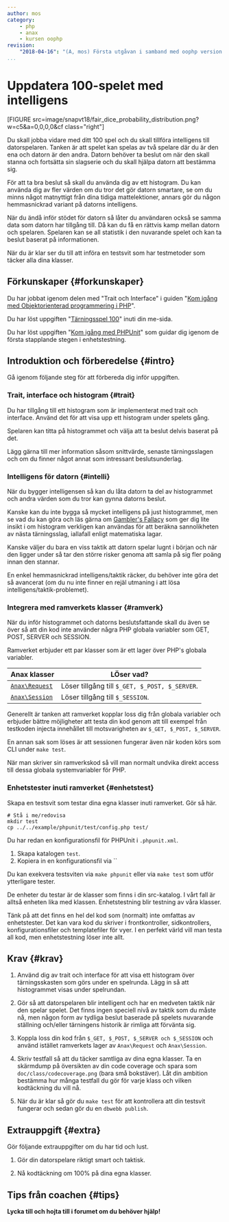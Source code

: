 ```yaml
---
author: mos
category:
    - php
    - anax
    - kursen oophp
revision:
    "2018-04-16": "(A, mos) Första utgåvan i samband med oophp version 4."
...
```

Uppdatera 100-spelet med intelligens
==================================

[FIGURE src=image/snapvt18/fair_dice_probability_distribution.png?w=c5&a=0,0,0,0&cf class="right"]

Du skall jobba vidare med ditt 100 spel och du skall tillföra intelligens till datorspelaren. Tanken är att spelet kan spelas av två spelare där du är den ena och datorn är den andra. Datorn behöver ta beslut om när den skall stanna och fortsätta sin slagserie och du skall hjälpa datorn att bestämma sig.

För att ta bra beslut så skall du använda dig av ett histogram. Du kan använda dig av fler värden om du tror det gör datorn smartare, se om du minns något matnyttigt från dina tidiga mattelektioner, annars gör du någon hemmasnickrad variant på datorns intelligens.

<!--more-->

När du ändå inför stödet för datorn så låter du användaren också se samma data som datorn har tillgång till. Då kan du få en rättvis kamp mellan datorn och spelaren. Spelaren kan se all statistik i den nuvarande spelet och kan ta beslut baserat på informationen.

När du är klar ser du till att införa en testsvit som har testmetoder som täcker alla dina klasser.



Förkunskaper {#forkunskaper}
-----------------------

Du har jobbat igenom delen med "Trait och Interface" i guiden "[Kom igång med Objektorienterad programmering i PHP](guide/kom-igang-med-objektorienterad-programmering-i-php)".

Du har löst uppgiften "[Tärningsspel 100](uppgift/tarningsspel-100)" inuti din me-sida.

Du har löst uppgiften "[Kom igång med PHPUnit](uppgift/kom-igang-med-phpunit)" som guidar dig igenom de första stapplande stegen i enhetstestning.



Introduktion och förberedelse {#intro}
-----------------------

Gå igenom följande steg för att förbereda dig inför uppgiften.

<!--
[YOUTUBE src="XXX" playlist="PLKtP9l5q3ce-LjAqv50bj_bCyYivKafPW" width=700 caption="Mikael visar hur du jobbar igenom övningen."]
-->


<!--
Gör även enhetstestning på tärningsspelet?

Integrera "Gissa mitt nummer" med ramverkets klasser".
    * redirect
    * egen Game-klass
    * ej direkt access till GET, POST, SESSION

Låt stud integrera sitt eget spel med ramverkets klasser.

Inför enhetstestning, visa genom spelet "Gissa mitt nummer" och låt studenten skapa enhetstester till sitt egna spel.
-->



### Trait, interface och histogram {#trait}

Du har tillgång till ett histogram som är implementerat med trait och interface. Använd det för att visa upp ett histogram under spelets gång. 

Spelaren kan titta på histogrammet och välja att ta beslut delvis baserat på det. 

Lägg gärna till mer information såsom snittvärde, senaste tärningsslagen och om du finner något annat som intressant beslutsunderlag.



### Intelligens för datorn {#intelli}

När du bygger intelligensen så kan du låta datorn ta del av histogrammet och andra värden som du tror kan gynna datorns beslut.

Kanske kan du inte bygga så mycket intelligens på just histogrammet, men se vad du kan göra och läs gärna om [Gambler's Fallacy](https://en.wikipedia.org/wiki/Gambler%27s_fallacy) som ger dig lite insikt i om histogram verkligen kan användas för att beräkna sannolikheten av nästa tärningsslag, iallafall enligt matematiska lagar.

Kanske väljer du bara en viss taktik att datorn spelar lugnt i början och när den ligger under så tar den större risker genoma att samla på sig fler poäng innan den stannar.

En enkel hemmasnickrad intelligens/taktik räcker, du behöver inte göra det så avancerat (om du nu inte finner en rejäl utmaning i att lösa intelligens/taktik-problemet).



### Integrera med ramverkets klasser {#ramverk}

När du inför histogrammet och datorns beslutsfattande skall du även se över så att din kod inte använder några PHP globala variabler som GET, POST, SERVER och SESSION.

Ramverket erbjuder ett par klasser som är ett lager över PHP's globala variabler.

| Anax klasser | LÖser vad? |
|--------------|------------|
| [`Anax\Request`](https://github.com/canax/request/blob/master/src/Request/Request.php) | Löser tillgång till `$_GET, $_POST, $_SERVER`. |
| [`Anax\Session`](https://github.com/canax/session/blob/master/src/Session/Session.php) | Löser tillgång till `$_SESSION`. |

Generellt är tanken att ramverket kopplar loss dig från globala variabler och erbjuder bättre möjligheter att testa din kod genom att till exempel från testkoden injecta innehållet till motsvarigheten av `$_GET, $_POST, $_SERVER`.

En annan sak som löses är att sessionen fungerar även när koden körs som CLI under `make test`.

När man skriver sin ramverkskod så vill man normalt undvika direkt access till dessa globala systemvariabler för PHP.



### Enhetstester inuti ramverket {#enhetstest}

Skapa en testsvit som testar dina egna klasser inuti ramverket. Gör så här.

```text
# Stå i me/redovisa
mkdir test
cp ../../example/phpunit/test/config.php test/
```

Du har redan en konfigurationsfil för PHPUnit i `.phpunit.xml`.


1. Skapa katalogen `test`.
1. Kopiera in en konfigurationsfil via ``

Du kan exekvera testsviten via `make phpunit` eller via `make test` som utför ytterligare tester.



De enheter du testar är de klasser som finns i din src-katalog. I vårt fall är alltså enheten lika med klassen. Enhetstestning blir testning av våra klasser.

Tänk på att det finns en hel del kod som (normalt) inte omfattas av enhetstester. Det kan vara kod du skriver i frontkontroller, sidkontrollers, konfigurationsfiler och templatefiler för vyer. I en perfekt värld vill man testa all kod, men enhetstestning löser inte allt. 



Krav {#krav}
-----------------------

1. Använd dig av trait och interface för att visa ett histogram över tärningsskasten som görs under en spelrunda. Lägg in så att histogrammet visas under spelrundan.

1. Gör så att datorspelaren blir intelligent och har en medveten taktik när den spelar spelet. Det finns ingen speciell nivå av taktik som du måste nå, men någon form av tydliga beslut baserade på spelets nuvarande ställning och/eller tärningens historik är rimliga att förvänta sig.

1. Koppla loss din kod från `$_GET, $_POST, $_SERVER och $_SESSION` och använd istället ramverkets lager av `Anax\Request` och `Anax\Session`.

1. Skriv testfall så att du täcker samtliga av dina egna klasser. Ta en skärmdump på översikten av din code coverage och spara som `doc/class/codecoverage.png` (bara små bokstäver). Låt din ambition bestämma hur många testfall du gör för varje klass och vilken kodtäckning du vill nå.

1. När du är klar så gör du `make test` för att kontrollera att din testsvit fungerar och sedan gör du en `dbwebb publish`.



Extrauppgift {#extra}
-----------------------

Gör följande extrauppgifter om du har tid och lust.

1. Gör din datorspelare riktigt smart och taktisk.

1. Nå kodtäckning om 100% på dina egna klasser.



Tips från coachen {#tips}
-----------------------

**Lycka till och hojta till i forumet om du behöver hjälp!**
